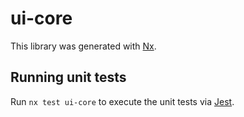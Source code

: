 # ui-core

This library was generated with [Nx](https://nx.dev).

## Running unit tests

Run `nx test ui-core` to execute the unit tests via [Jest](https://jestjs.io).
